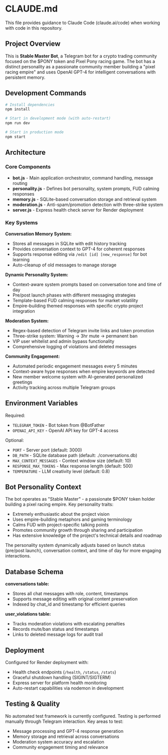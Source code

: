 # CLAUDE.md

This file provides guidance to Claude Code (claude.ai/code) when working with code in this repository.

## Project Overview

This is **Stable Master Bot**, a Telegram bot for a crypto trading community focused on the $PONY token and Pixel Pony racing game. The bot has a distinct personality as a passionate community member building a "pixel racing empire" and uses OpenAI GPT-4 for intelligent conversations with persistent memory.

## Development Commands

```bash
# Install dependencies
npm install

# Start in development mode (with auto-restart)
npm run dev

# Start in production mode
npm start
```

## Architecture

### Core Components

- **bot.js** - Main application orchestrator, command handling, message routing
- **personality.js** - Defines bot personality, system prompts, FUD calming responses  
- **memory.js** - SQLite-based conversation storage and retrieval system
- **moderation.js** - Anti-spam/promotion detection with three-strike system
- **server.js** - Express health check server for Render deployment

### Key Systems

**Conversation Memory System:**
- Stores all messages in SQLite with edit history tracking
- Provides conversation context to GPT-4 for coherent responses
- Supports response editing via `/edit [id] [new_response]` for bot learning
- Auto-cleanup of old messages to manage storage

**Dynamic Personality System:**
- Context-aware system prompts based on conversation tone and time of day
- Pre/post launch phases with different messaging strategies
- Template-based FUD calming responses for market volatility
- Empire-building themed responses with specific crypto project integration

**Moderation System:**
- Regex-based detection of Telegram invite links and token promotion
- Three-strike system: Warning → 3hr mute → permanent ban
- VIP user whitelist and admin bypass functionality
- Comprehensive logging of violations and deleted messages

**Community Engagement:**
- Automated periodic engagement messages every 5 minutes
- Context-aware hype responses when empire keywords are detected
- New member welcome system with AI-generated personalized greetings
- Activity tracking across multiple Telegram groups

## Environment Variables

Required:
- `TELEGRAM_TOKEN` - Bot token from @BotFather
- `OPENAI_API_KEY` - OpenAI API key for GPT-4 access

Optional:
- `PORT` - Server port (default: 3000)
- `DB_PATH` - SQLite database path (default: ./conversations.db)
- `MAX_CONTEXT_MESSAGES` - Context window size (default: 10)
- `RESPONSE_MAX_TOKENS` - Max response length (default: 500)
- `TEMPERATURE` - LLM creativity level (default: 0.8)

## Bot Personality Context

The bot operates as "Stable Master" - a passionate $PONY token holder building a pixel racing empire. Key personality traits:
- Extremely enthusiastic about the project vision
- Uses empire-building metaphors and gaming terminology
- Calms FUD with project-specific talking points
- Promotes community growth through sharing and participation
- Has extensive knowledge of the project's technical details and roadmap

The personality system dynamically adjusts based on launch status (pre/post launch), conversation context, and time of day for more engaging interactions.

## Database Schema

**conversations table:**
- Stores all chat messages with role, content, timestamps
- Supports message editing with original content preservation
- Indexed by chat_id and timestamp for efficient queries

**user_violations table:**
- Tracks moderation violations with escalating penalties
- Records mute/ban status and timestamps
- Links to deleted message logs for audit trail

## Deployment

Configured for Render deployment with:
- Health check endpoints (`/health`, `/status`, `/stats`)
- Graceful shutdown handling (SIGINT/SIGTERM)
- Express server for platform health monitoring
- Auto-restart capabilities via nodemon in development

## Testing & Quality

No automated test framework is currently configured. Testing is performed manually through Telegram interaction. Key areas to test:
- Message processing and GPT-4 response generation
- Memory storage and retrieval across conversations  
- Moderation system accuracy and escalation
- Community engagement timing and relevance